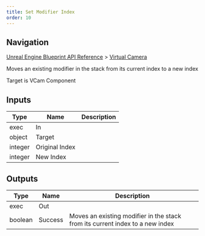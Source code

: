 ```yaml
---
title: Set Modifier Index
order: 10
---
```

## Navigation

[Unreal Engine Blueprint API Reference](https://dev.epicgames.com/documentation/en-us/unreal-engine/BlueprintAPI) > [Virtual Camera](https://dev.epicgames.com/documentation/en-us/unreal-engine/BlueprintAPI/VirtualCamera_1)

Moves an existing modifier in the stack from its current index to a new index

Target is VCam Component

## Inputs

| Type | Name | Description |
| --- | --- | --- |
| exec | In |  |
| object | Target |  |
| integer | Original Index |  |
| integer | New Index |  |

## Outputs

| Type | Name | Description |
| --- | --- | --- |
| exec | Out |  |
| boolean | Success | Moves an existing modifier in the stack from its current index to a new index |
